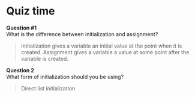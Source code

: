 # Quiz time

**Question #1**\
What is the difference between initialization and assignment?
> Initialization gives a variable an initial value at the point when it is created. Assignment gives a variable a value at some point after the variable is created.

**Question 2**\
What form of initialization should you be using?
> Direct list initialization